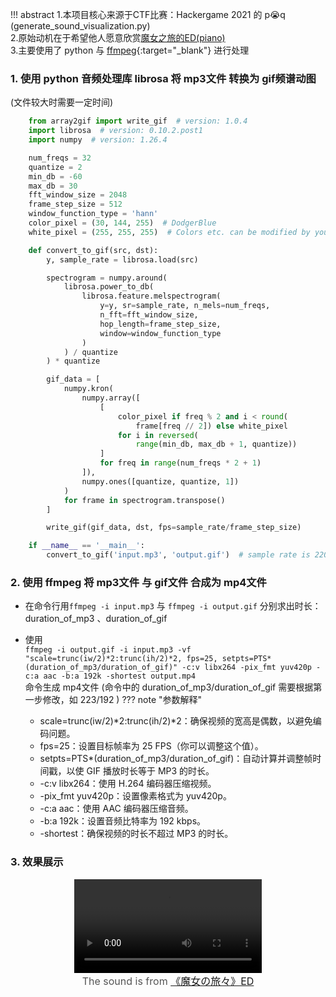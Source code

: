 !!! abstract
    1.本项目核心来源于CTF比赛：Hackergame 2021 的 p😭q  (generate_sound_visualization.py)  
    2.原始动机在于希望他人愿意欣赏[魔女之旅的ED(piano)](/Belief/charactors/灰之魔女伊蕾娜)  
    3.主要使用了 python 与 [ffmpeg](https://en.wikipedia.org/wiki/FFmpeg){:target="_blank"} 进行处理

### 1. 使用 python 音频处理库 librosa 将 mp3文件 转换为 gif频谱动图
(文件较大时需要一定时间)
```python
    from array2gif import write_gif  # version: 1.0.4
    import librosa  # version: 0.10.2.post1
    import numpy  # version: 1.26.4

    num_freqs = 32
    quantize = 2
    min_db = -60
    max_db = 30
    fft_window_size = 2048
    frame_step_size = 512
    window_function_type = 'hann'
    color_pixel = (30, 144, 255)  # DodgerBlue
    white_pixel = (255, 255, 255)  # Colors etc. can be modified by yourself

    def convert_to_gif(src, dst):
        y, sample_rate = librosa.load(src)

        spectrogram = numpy.around(
            librosa.power_to_db(
                librosa.feature.melspectrogram(
                    y=y, sr=sample_rate, n_mels=num_freqs,
                    n_fft=fft_window_size,
                    hop_length=frame_step_size,
                    window=window_function_type
                )
            ) / quantize
        ) * quantize

        gif_data = [
            numpy.kron(
                numpy.array([
                    [
                        color_pixel if freq % 2 and i < round(
                            frame[freq // 2]) else white_pixel
                        for i in reversed(
                            range(min_db, max_db + 1, quantize))
                    ]
                    for freq in range(num_freqs * 2 + 1)
                ]),
                numpy.ones([quantize, quantize, 1])
            )
            for frame in spectrogram.transpose()
        ]

        write_gif(gif_data, dst, fps=sample_rate/frame_step_size)

    if __name__ == '__main__':
        convert_to_gif('input.mp3', 'output.gif')  # sample rate is 22050 Hz
```
### 2. 使用 ffmpeg 将 mp3文件 与 gif文件 合成为 mp4文件  
- 在命令行用`ffmpeg -i input.mp3` 与 `ffmpeg -i output.gif` 分别求出时长：duration_of_mp3 、duration_of_gif  

- 使用  
`ffmpeg -i output.gif -i input.mp3 -vf "scale=trunc(iw/2)*2:trunc(ih/2)*2, fps=25, setpts=PTS*(duration_of_mp3/duration_of_gif)" -c:v libx264 -pix_fmt yuv420p -c:a aac -b:a 192k -shortest output.mp4`  
命令生成 mp4文件 (命令中的 duration_of_mp3/duration_of_gif 需要根据第一步修改，如 223/192 )
??? note "参数解释"
    - scale=trunc(iw/2)\*2:trunc(ih/2)\*2：确保视频的宽高是偶数，以避免编码问题。
    - fps=25：设置目标帧率为 25 FPS（你可以调整这个值）。
    - setpts=PTS*(duration_of_mp3/duration_of_gif)：自动计算并调整帧时间戳，以使 GIF 播放时长等于 MP3 的时长。
    - -c:v libx264：使用 H.264 编码器压缩视频。
    - -pix_fmt yuv420p：设置像素格式为 yuv420p。
    - -c:a aac：使用 AAC 编码器压缩音频。
    - -b:a 192k：设置音频比特率为 192 kbps。
    - -shortest：确保视频的时长不超过 MP3 的时长。
### 3. 效果展示
<div style="text-align: center;">
    <video src="/assets/video/ilyina_ed.mp4" controls="controls"></video>
    <br>
    <span style="font-size: 16px; color: #555;">The sound is from <a href="/Belief/charactors/灰之魔女伊蕾娜">《魔女の旅々》ED</a></span>
</div>


